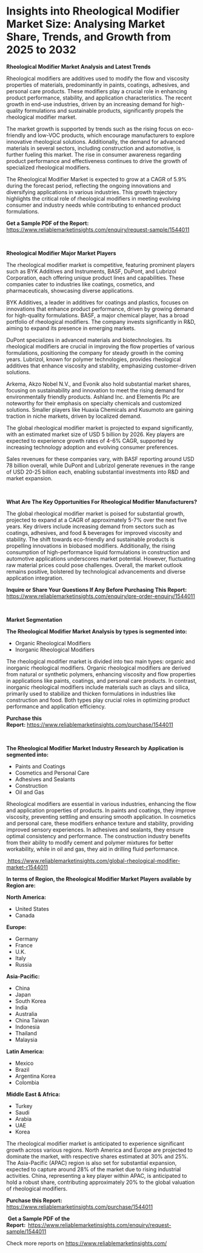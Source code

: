 <p><h1>Insights into Rheological Modifier Market Size: Analysing Market Share, Trends, and Growth from 2025 to 2032</h1></p><p><strong>Rheological Modifier Market Analysis and Latest Trends</strong></p>
<p><p>Rheological modifiers are additives used to modify the flow and viscosity properties of materials, predominantly in paints, coatings, adhesives, and personal care products. These modifiers play a crucial role in enhancing product performance, stability, and application characteristics. The recent growth in end-use industries, driven by an increasing demand for high-quality formulations and sustainable products, significantly propels the rheological modifier market.</p><p>The market growth is supported by trends such as the rising focus on eco-friendly and low-VOC products, which encourage manufacturers to explore innovative rheological solutions. Additionally, the demand for advanced materials in several sectors, including construction and automotive, is further fueling this market. The rise in consumer awareness regarding product performance and effectiveness continues to drive the growth of specialized rheological modifiers.</p><p>The Rheological Modifier Market is expected to grow at a CAGR of 5.9% during the forecast period, reflecting the ongoing innovations and diversifying applications in various industries. This growth trajectory highlights the critical role of rheological modifiers in meeting evolving consumer and industry needs while contributing to enhanced product formulations.</p></p>
<p><strong>Get a Sample PDF of the Report:&nbsp;</strong> <a href="https://www.reliablemarketinsights.com/enquiry/request-sample/1544011?utm_campaign=3556&utm_medium=2&utm_source=Github&utm_content=ia&utm_term=23032025&utm_id=rheological-modifier">https://www.reliablemarketinsights.com/enquiry/request-sample/1544011</a></p>
<p>&nbsp;</p>
<p><strong>Rheological Modifier Major Market Players</strong></p>
<p><p>The rheological modifier market is competitive, featuring prominent players such as BYK Additives and Instruments, BASF, DuPont, and Lubrizol Corporation, each offering unique product lines and capabilities. These companies cater to industries like coatings, cosmetics, and pharmaceuticals, showcasing diverse applications.</p><p>BYK Additives, a leader in additives for coatings and plastics, focuses on innovations that enhance product performance, driven by growing demand for high-quality formulations. BASF, a major chemical player, has a broad portfolio of rheological modifiers. The company invests significantly in R&D, aiming to expand its presence in emerging markets.</p><p>DuPont specializes in advanced materials and biotechnologies. Its rheological modifiers are crucial in improving the flow properties of various formulations, positioning the company for steady growth in the coming years. Lubrizol, known for polymer technologies, provides rheological additives that enhance viscosity and stability, emphasizing customer-driven solutions.</p><p>Arkema, Akzo Nobel N.V., and Evonik also hold substantial market shares, focusing on sustainability and innovation to meet the rising demand for environmentally friendly products. Ashland Inc. and Elementis Plc are noteworthy for their emphasis on specialty chemicals and customized solutions. Smaller players like Huaxia Chemicals and Kusumoto are gaining traction in niche markets, driven by localized demand.</p><p>The global rheological modifier market is projected to expand significantly, with an estimated market size of USD 5 billion by 2026. Key players are expected to experience growth rates of 4-6% CAGR, supported by increasing technology adoption and evolving consumer preferences.</p><p>Sales revenues for these companies vary, with BASF reporting around USD 78 billion overall, while DuPont and Lubrizol generate revenues in the range of USD 20-25 billion each, enabling substantial investments into R&D and market expansion.</p></p>
<p>&nbsp;</p>
<p><strong>What Are The Key Opportunities For Rheological Modifier Manufacturers?</strong></p>
<p><p>The global rheological modifier market is poised for substantial growth, projected to expand at a CAGR of approximately 5-7% over the next five years. Key drivers include increasing demand from sectors such as coatings, adhesives, and food & beverages for improved viscosity and stability. The shift towards eco-friendly and sustainable products is propelling innovations in biobased modifiers. Additionally, the rising consumption of high-performance liquid formulations in construction and automotive applications underscores market potential. However, fluctuating raw material prices could pose challenges. Overall, the market outlook remains positive, bolstered by technological advancements and diverse application integration.</p></p>
<p><strong>Inquire or Share Your Questions If Any Before Purchasing This Report:</strong> <a href="https://www.reliablemarketinsights.com/enquiry/pre-order-enquiry/1544011?utm_campaign=3556&utm_medium=2&utm_source=Github&utm_content=ia&utm_term=23032025&utm_id=rheological-modifier">https://www.reliablemarketinsights.com/enquiry/pre-order-enquiry/1544011</a></p>
<p>&nbsp;</p>
<p><strong>Market Segmentation</strong></p>
<p><strong>The Rheological Modifier Market Analysis by types is segmented into:</strong></p>
<p><ul><li>Organic Rheological Modifiers</li><li>Inorganic Rheological Modifiers</li></ul></p>
<p><p>The rheological modifier market is divided into two main types: organic and inorganic rheological modifiers. Organic rheological modifiers are derived from natural or synthetic polymers, enhancing viscosity and flow properties in applications like paints, coatings, and personal care products. In contrast, inorganic rheological modifiers include materials such as clays and silica, primarily used to stabilize and thicken formulations in industries like construction and food. Both types play crucial roles in optimizing product performance and application efficiency.</p></p>
<p><strong>Purchase this Report:&nbsp;</strong><a href="https://www.reliablemarketinsights.com/purchase/1544011?utm_campaign=3556&utm_medium=2&utm_source=Github&utm_content=ia&utm_term=23032025&utm_id=rheological-modifier">https://www.reliablemarketinsights.com/purchase/1544011</a></p>
<p>&nbsp;</p>
<p><strong>The Rheological Modifier Market Industry Research by Application is segmented into:</strong></p>
<p><ul><li>Paints and Coatings</li><li>Cosmetics and Personal Care</li><li>Adhesives and Sealants</li><li>Construction</li><li>Oil and Gas</li></ul></p>
<p><p>Rheological modifiers are essential in various industries, enhancing the flow and application properties of products. In paints and coatings, they improve viscosity, preventing settling and ensuring smooth application. In cosmetics and personal care, these modifiers enhance texture and stability, providing improved sensory experiences. In adhesives and sealants, they ensure optimal consistency and performance. The construction industry benefits from their ability to modify cement and polymer mixtures for better workability, while in oil and gas, they aid in drilling fluid performance.</p></p>
<p><a href="https://www.reliablemarketinsights.com/global-rheological-modifier-market-r1544011?utm_campaign=3556&utm_medium=2&utm_source=Github&utm_content=ia&utm_term=23032025&utm_id=rheological-modifier">&nbsp;https://www.reliablemarketinsights.com/global-rheological-modifier-market-r1544011</a></p>
<p><strong>In terms of Region, the Rheological Modifier Market Players available by Region are:</strong></p>
<p>
    <p> <strong> North America: </strong>
        <ul>
            <li>United States</li>
            <li>Canada</li>
        </ul>
        </p> 
    <p> <strong> Europe: </strong>
        <ul>
            <li>Germany</li>
            <li>France</li>
            <li>U.K.</li>
            <li>Italy</li>
            <li>Russia</li>
        </ul>
        </p> 
    <p> <strong> Asia-Pacific: </strong>
        <ul>
            <li>China</li>
            <li>Japan</li>
            <li>South Korea</li>
            <li>India</li>
            <li>Australia</li>
            <li>China Taiwan</li>
            <li>Indonesia</li>
            <li>Thailand</li>
            <li>Malaysia</li>
        </ul>
        </p> 
    <p> <strong> Latin America: </strong>
        <ul>
            <li>Mexico</li>
            <li>Brazil</li>
            <li>Argentina Korea</li>
            <li>Colombia</li>
        </ul>
        </p> 
    <p> <strong> Middle East & Africa: </strong>
        <ul>
            <li>Turkey</li>
            <li>Saudi</li>
            <li>Arabia</li>
            <li>UAE</li>
            <li>Korea</li>
        </ul>
    </p>
    </p>
<p><p>The rheological modifier market is anticipated to experience significant growth across various regions. North America and Europe are projected to dominate the market, with respective shares estimated at 30% and 25%. The Asia-Pacific (APAC) region is also set for substantial expansion, expected to capture around 28% of the market due to rising industrial activities. China, representing a key player within APAC, is anticipated to hold a robust share, contributing approximately 20% to the global valuation of rheological modifiers.</p></p>
<p><strong>Purchase this Report: </strong><a href="https://www.reliablemarketinsights.com/purchase/1544011?utm_campaign=3556&utm_medium=2&utm_source=Github&utm_content=ia&utm_term=23032025&utm_id=rheological-modifier">https://www.reliablemarketinsights.com/purchase/1544011</a></p>
<p>&nbsp;<strong>Get a Sample PDF of the Report:&nbsp;&nbsp;</strong><a href="https://www.reliablemarketinsights.com/enquiry/request-sample/1544011?utm_campaign=3556&utm_medium=2&utm_source=Github&utm_content=ia&utm_term=23032025&utm_id=rheological-modifier">https://www.reliablemarketinsights.com/enquiry/request-sample/1544011</a></p>
<p><strong></strong></p>
<p>Check more reports on <a href="https://www.reliablemarketinsights.com/?utm_campaign=3556&utm_medium=2&utm_source=Github&utm_content=ia&utm_term=23032025&utm_id=rheological-modifier">https://www.reliablemarketinsights.com/</a></p>